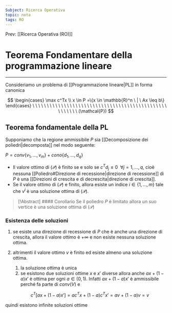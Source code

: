 ```yaml
---
Subject: Ricerca Operativa
topic: nota
tags: RO
---
```


Prev: [[Ricerca Operativa (RO)]]

# Teorema Fondamentare della programmazione lineare
---

Consideriamo un problema di [[Programmazione lineare|PL]] in forma canonica

$$
\begin{cases}
\max c^Tx \\
x \in P =\{x \in \mathbb{R}^n \ | \ Ax \leq b\}
\end{cases}
\ \ \ \ \ \ \ \ \ \ \ \ \ \ \ \ \ \ \ \ \ \ \ \ \ \ \ \ \ \ \ \ \ \ \ \ \ \ \ \ \ \ \ \ \ \ \ \ \ \ \ \ \ \
(\mathcal{P})
$$

## **Teorema fondamentale della PL**

Supponiamo che la regione ammissibile $P$ sia [[Decomposizione dei poliedri|decomposta]] nel modo seguente:

$P = conv\{v_1, \dots , v_m\} + cono\{d_1, \dots, d_q\}$

- Il valore ottimo di $(\mathcal{P})$ è finito se e solo se $c^T d_j \leq 0 \ \  \forall j = 1, \dots, q$, cioè nessuna [[Poliedro#Direzione di recessione|direzione di recessione]] di $P$ è una [[Direzioni di crescita e di decrescita|direzione di crescita]].
- Se il valore ottimo di $(\mathcal{P})$ e finito, allora esiste un indice $i \in \{1, \dots, m\}$ tale che $v^i$ è una soluzione ottima di $(\mathcal{P})$.


> [!Abstract] #### Corollario
>Se il poliedro $P$ è limitato allora un suo vertice è una soluzione ottima di $(\mathcal{P})$

### Esistenza delle soluzioni

1. se esiste una direzione di recessione di $P$ che è anche una direzione di crescita, allora il valore ottimo è $+\infty$ e non esiste nessuna soluzione ottima.
2. altrimenti il valore ottimo $v$ è finito ed esiste almeno una soluzione ottima.
    1. la soluzione ottima è unica
    2. se esistono due soluzioni ottime $x$ e $x'$ diverse allora anche $ax+(1-a)x'$ è ottima per ogni $a\in(0,1)$. Infatti $ax+(1-a)x'$ è ammissibile perché fa parte di $conv(V)$ e

    $$
    c^T[ax+(1-a)x']=ac^Tx+(1-a)c^Tx'=av+(1-a)v=v
    $$


quindi esistono infinite soluzioni ottime
